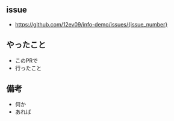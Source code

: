 ## issue

* https://github.com/12ev09/info-demo/issues/{issue_number}

## やったこと

* このPRで
* 行ったこと

## 備考

* 何か
* あれば

